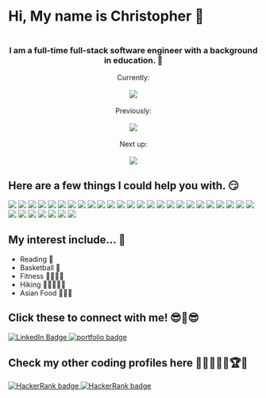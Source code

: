 # Hi, My name is Christopher 🙏
<div id="counter" align="center">
  <img src="https://komarev.com/ghpvc/?username=simpsonc86&style=for-the-badge&color=brightgreen" alt=""/>
</div>

<h3 align=center> I am a full-time full-stack software engineer with a background in education. 🤩</h3>

<!--<div align="center">
  <a href="https://www.linkedin.com/in/christopher-simpson-sc">          
    <img src="https://github.com/Simpsonc86/Simpsonc86/assets/114360998/9ab7ab9a-6bf8-4cd8-b401-c418b72f34c7" />
  </a>

</div>
  -->

<!-- <h2 align="center"> Github Stats 🖥⌨🖱</h2> -->


<div align="center" display="flex" flex-wrap="row-wrap">
      <p display="flex" flex-direction="column">    
<!--         <img src="https://github-readme-streak-stats.herokuapp.com/?user=simpsonc86&hide_border=true&border_radius=6&theme=shadow_green&background=00000000&text_color=7f7f7f" alt="Simpsonc86's GitHub Contribution 1"/> -->
<!--         <img src='https://github-readme-stats-five-lyart-84.vercel.app/api?username=simpsonc86&show_icons=true&theme=shadow_green&bg_color=00000000&hide_border=true&hide_title=true&text_color=7f7f7f' alt="Simpsonc86's GitHub Contribution 2"'/>         -->
    </p>
<!--     <img src="https://github-readme-stats-five-lyart-84.vercel.app/api/top-langs/?username=simpsonc86&layout=pie&theme=shadow_green&bg_color=00000000&hide_border=true&size_weight=0.5&count_weight=0.5&text_color=7f7f7f&langs_count=20" alt="Simpsonc86's GitHub Contribution 3 - May need a refresh to see properly"/> -->
<!--     <img src="https://github-profile-summary-cards.vercel.app/api/cards/profile-details?username=simpsonc86&theme=transparent" alt="Simpsonc86's GitHub Contribution 4"/>     -->
  
</div>
<div>
<div align="center">
  Currently: 
    <br>
    <br>
  <a href="https://skillicons.dev">          
    <img src="https://skillicons.dev/icons?i=js,react,nodejs,firebase,figma,ts&perline=6" />
  </a>
</div>
<div align="center" display="flex" flex-direction="column">
    <br>
  Previously:
    <br>
    <br>
  <a href="https://skillicons.dev">
    <img src="https://skillicons.dev/icons?i=java,idea,maven,kafka,spring,angular,py,flask,redux,html,css,regex,wordpress,tailwind,nextjs,express,aws,git,github,linux,sqlite,sequelize,mysql,postgres,postman,jest,docker,vscode,netlify,heroku,md,ai,ps,pr,ae&perline=7" />
  </a>
</div>
<div align="center" display="flex" flex-direction="column">
    <br>
  Next up:
    <br>
    <br>
  <a href="https://skillicons.dev">
    <img src="https://skillicons.dev/icons?i=c,cs,cpp,go,godot,azure,kubernetes,dotnet,threejs,unreal,unity,vue,swift,flutter&perline=7" />
  </a>
</div>
</div>

## Here are a few things I could help you with. 😏
<div>
  <img src="https://img.shields.io/badge/javascript-%23323330.svg?style=for-the-badge&logo=javascript&logoColor=%23F7DF1E" />
  <img src='https://img.shields.io/badge/TypeScript-3178c6?style=for-the-badge&logo=TypeScript&logoColor=ffffff'/>
  <img src ="https://img.shields.io/badge/express.js-%23404d59.svg?style=for-the-badge&logo=express&logoColor=%2361DAFB" />
  <img src="https://img.shields.io/badge/node.js-6DA55F?style=for-the-badge&logo=node.js&logoColor=white" />
  <img src='https://img.shields.io/badge/Kafka.js-07b0ce?style=for-the-badge&logo=apache%20kafka&logoColor=000000&color=ffffff'/>
  <img src="https://img.shields.io/badge/html5-%23E34F26.svg?style=for-the-badge&logo=html5&logoColor=white" />
  <img src="https://img.shields.io/badge/css3-%231572B6.svg?style=for-the-badge&logo=css3&logoColor=white" />
  <img src='https://img.shields.io/badge/Tailwind_CSS-07b0ce?style=for-the-badge&logo=Tailwind%20Css&logoColor=ffffff&color=07b0ce'/>
  <img src='https://img.shields.io/badge/Reg_Ex-fff200?style=for-the-badge&logo=Regular%20Expressions&logoColor=ffffff'/>
  <img src="https://img.shields.io/badge/sqlite-%2307405e.svg?style=for-the-badge&logo=sqlite&logoColor=white" />
  <img src="https://img.shields.io/badge/react-%2320232a.svg?style=for-the-badge&logo=react&logoColor=%2361DAFB" />
  <img src="https://img.shields.io/badge/redux-%23593d88.svg?style=for-the-badge&logo=redux&logoColor=white" />
  <img src="https://img.shields.io/badge/python-3670A0?style=for-the-badge&logo=python&logoColor=ffdd54" />
  <img src="https://img.shields.io/badge/flask-%23000.svg?style=for-the-badge&logo=flask&logoColor=white" />
  <img src='https://img.shields.io/badge/SQLalchemy-ffffff?style=for-the-badge&logo=sqlalchemy&logoColor=ff0a08'/>
  <img src="https://img.shields.io/badge/postgres-%23316192.svg?style=for-the-badge&logo=postgresql&logoColor=white" />
  <img src="https://img.shields.io/badge/AWS-%23FF9900.svg?style=for-the-badge&logo=amazon-aws&logoColor=white" />
  <img src='https://img.shields.io/badge/Firebase-ffa611?style=for-the-badge&logo=Firebase&logoColor=ffffff'/>
  <img src="https://img.shields.io/badge/Sequelize-52B0E7?style=for-the-badge&logo=Sequelize&logoColor=white" />
  <img src="https://img.shields.io/badge/Render-%46E3B7.svg?style=for-the-badge&logo=render&logoColor=white" />
  <img src='https://img.shields.io/badge/Next.JS-101010?style=for-the-badge&logo=Next.js&logoColor=ffffff'/>
  <img src="https://img.shields.io/badge/Visual%20Studio%20Code-0078d7.svg?style=for-the-badge&logo=visual-studio-code&logoColor=white" />
  <img src="https://img.shields.io/badge/Windows%2011-%230079d5.svg?style=for-the-badge&logo=Windows%2011&logoColor=white" />
  <img src="https://img.shields.io/badge/Ubuntu-E95420?style=for-the-badge&logo=ubuntu&logoColor=white" />
  <img src="https://img.shields.io/badge/mac%20os-000000?style=for-the-badge&logo=macos&logoColor=F0F0F0" />
  <img src="https://img.shields.io/badge/Postman-FF6C37?style=for-the-badge&logo=postman&logoColor=white" />
  <img src="https://img.shields.io/badge/docker-%230db7ed.svg?style=for-the-badge&logo=docker&logoColor=white" />
  <img src="https://img.shields.io/badge/github-%23121011.svg?style=for-the-badge&logo=github&logoColor=white" />
  <img src="https://img.shields.io/badge/git-%23F05033.svg?style=for-the-badge&logo=git&logoColor=white" />
  <img src="https://img.shields.io/badge/-mocha-%238D6748?style=for-the-badge&logo=mocha&logoColor=white" />
  <img src="https://img.shields.io/badge/-cypress-%23E5E5E5?style=for-the-badge&logo=cypress&logoColor=058a5e" />
  <img src="https://img.shields.io/badge/Jest-916f79?style=for-the-badge&logo=jest&logoColor=ffffff"/>
</div>

## My interest include... 🤔

* Reading 📑
* Basketball 🏀
* Fitness 🏃🏾‍♂️💨
* Hiking 🌲🚶🏾‍♂️🌄
* Asian Food 🍤🍜🥘

## Click these to connect with me! 😎💱😎
<div id="badges">
  <a target=”_blank” rel="noopener" href="https://www.linkedin.com/in/christopher-simpson-sc"  >
    <img src="https://img.shields.io/badge/LinkedIn_Profile-blue?style=for-the-badge&logo=linkedin&logoColor=white" alt="LinkedIn Badge"/>
  </a>
  <a href="https://Simpsonc86.github.io/" target=”_blank” rel="noopener">
    <img src="https://img.shields.io/badge/Portfolio_Site-8A2BE2?style=for-the-badge&logoColor=white" alt="portfolio badge"/>  
  </a>
  <h2>Check my other coding profiles here 🧠👨🏾‍💻🤯🏆🥇</h2>
  <a href="https://www.hackerrank.com/profile/simpsonc6" target=”_blank” rel="noopener">
    <img src="https://img.shields.io/badge/HackerRank_Profile-101010?style=for-the-badge&logo=HackerRank&logoColor=0add08" alt="HackerRank badge"/>  
  </a>
  <a href="https://coderbyte.com/profile/simpsonc6" target=”_blank” rel="noopener">
    <img src="https://img.shields.io/badge/CoderByte_Profile-1dbbc2?style=for-the-badge&logo=Code%20" alt="HackerRank badge"/>  
  </a>
</div>

<!--
**Simpsonc86/Simpsonc86** is a ✨ _special_ ✨ repository because its `README.md` (this file) appears on your GitHub profile.

Here are some ideas to get you started:

- 🔭 I’m currently working on ...
- 🌱 I’m currently learning ...
- 👯 I’m looking to collaborate on ...
- 🤔 I’m looking for help with ...
- 💬 Ask me about ...
- 📫 How to reach me: ...
- 😄 Pronouns: ...
- ⚡ Fun fact: ...
-->
